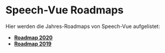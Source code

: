 # Speech-Vue Roadmaps

Hier werden die Jahres-Roadmaps von Speech-Vue aufgelistet:


* **[Roadmap 2020](./Roadmap-2020.md)**
* **[Roadmap 2019](./Roadmap-2019.md)**
